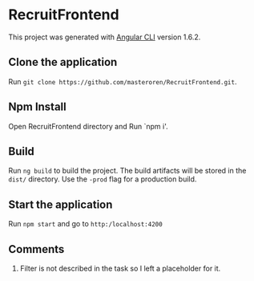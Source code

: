 # RecruitFrontend

This project was generated with [Angular CLI](https://github.com/angular/angular-cli) version 1.6.2.

## Clone the application

Run `git clone https://github.com/masteroren/RecruitFrontend.git`.

## Npm Install

Open RecruitFrontend directory and Run `npm i'.

## Build

Run `ng build` to build the project. The build artifacts will be stored in the `dist/` directory. Use the `-prod` flag for a production build.

## Start the application

Run `npm start` and go to `http:/localhost:4200`

## Comments

1. Filter is not described in the task so I left a placeholder for it.
